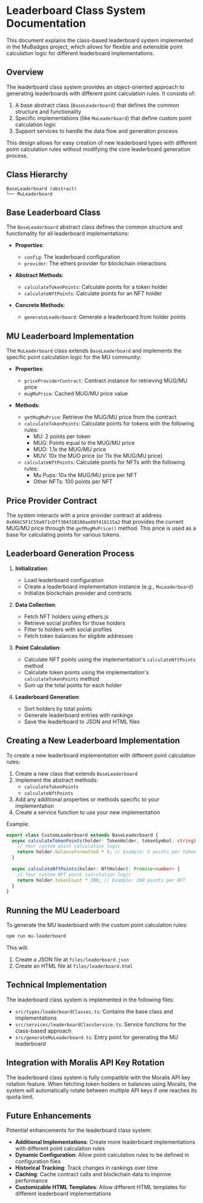 # Leaderboard Class System Documentation

This document explains the class-based leaderboard system implemented in the MuBadges project, which allows for flexible and extensible point calculation logic for different leaderboard implementations.

## Overview

The leaderboard class system provides an object-oriented approach to generating leaderboards with different point calculation rules. It consists of:

1. A base abstract class (`BaseLeaderboard`) that defines the common structure and functionality
2. Specific implementations (like `MuLeaderboard`) that define custom point calculation logic
3. Support services to handle the data flow and generation process

This design allows for easy creation of new leaderboard types with different point calculation rules without modifying the core leaderboard generation process.

## Class Hierarchy

```
BaseLeaderboard (abstract)
└── MuLeaderboard
```

## Base Leaderboard Class

The `BaseLeaderboard` abstract class defines the common structure and functionality for all leaderboard implementations:

- **Properties**:
  - `config`: The leaderboard configuration
  - `provider`: The ethers provider for blockchain interactions

- **Abstract Methods**:
  - `calculateTokenPoints`: Calculate points for a token holder
  - `calculateNftPoints`: Calculate points for an NFT holder

- **Concrete Methods**:
  - `generateLeaderboard`: Generate a leaderboard from holder points

## MU Leaderboard Implementation

The `MuLeaderboard` class extends `BaseLeaderboard` and implements the specific point calculation logic for the MU community:

- **Properties**:
  - `priceProviderContract`: Contract instance for retrieving MUG/MU price
  - `mugMuPrice`: Cached MUG/MU price value

- **Methods**:
  - `getMugMuPrice`: Retrieve the MUG/MU price from the contract
  - `calculateTokenPoints`: Calculate points for tokens with the following rules:
    - MU: 2 points per token
    - MUG: Points equal to the MUG/MU price
    - MUO: 1.1x the MUG/MU price
    - MUV: 10x the MUO price (or 11x the MUG/MU price)
  - `calculateNftPoints`: Calculate points for NFTs with the following rules:
    - Mu Pups: 10x the MUG/MU price per NFT
    - Other NFTs: 100 points per NFT

## Price Provider Contract

The system interacts with a price provider contract at address `0x06bC5F1C59a971cDff30431B100ae69f416115a2` that provides the current MUG/MU price through the `getMugMuPrice()` method. This price is used as a base for calculating points for various tokens.

## Leaderboard Generation Process

1. **Initialization**:
   - Load leaderboard configuration
   - Create a leaderboard implementation instance (e.g., `MuLeaderboard`)
   - Initialize blockchain provider and contracts

2. **Data Collection**:
   - Fetch NFT holders using ethers.js
   - Retrieve social profiles for those holders
   - Filter to holders with social profiles
   - Fetch token balances for eligible addresses

3. **Point Calculation**:
   - Calculate NFT points using the implementation's `calculateNftPoints` method
   - Calculate token points using the implementation's `calculateTokenPoints` method
   - Sum up the total points for each holder

4. **Leaderboard Generation**:
   - Sort holders by total points
   - Generate leaderboard entries with rankings
   - Save the leaderboard to JSON and HTML files

## Creating a New Leaderboard Implementation

To create a new leaderboard implementation with different point calculation rules:

1. Create a new class that extends `BaseLeaderboard`
2. Implement the abstract methods:
   - `calculateTokenPoints`
   - `calculateNftPoints`
3. Add any additional properties or methods specific to your implementation
4. Create a service function to use your new implementation

Example:

```typescript
export class CustomLeaderboard extends BaseLeaderboard {
  async calculateTokenPoints(holder: TokenHolder, tokenSymbol: string): Promise<number> {
    // Your custom point calculation logic
    return holder.balanceFormatted * 5; // Example: 5 points per token
  }
  
  async calculateNftPoints(holder: NftHolder): Promise<number> {
    // Your custom NFT point calculation logic
    return holder.tokenCount * 200; // Example: 200 points per NFT
  }
}
```

## Running the MU Leaderboard

To generate the MU leaderboard with the custom point calculation rules:

```bash
npm run mu-leaderboard
```

This will:
1. Create a JSON file at `files/leaderboard.json`
2. Create an HTML file at `files/leaderboard.html`

## Technical Implementation

The leaderboard class system is implemented in the following files:

- `src/types/leaderboardClasses.ts`: Contains the base class and implementations
- `src/services/leaderboardClassService.ts`: Service functions for the class-based approach
- `src/generateMuLeaderboard.ts`: Entry point for generating the MU leaderboard

## Integration with Moralis API Key Rotation

The leaderboard class system is fully compatible with the Moralis API key rotation feature. When fetching token holders or balances using Moralis, the system will automatically rotate between multiple API keys if one reaches its quota limit.

## Future Enhancements

Potential enhancements for the leaderboard class system:

- **Additional Implementations**: Create more leaderboard implementations with different point calculation rules
- **Dynamic Configuration**: Allow point calculation rules to be defined in configuration files
- **Historical Tracking**: Track changes in rankings over time
- **Caching**: Cache contract calls and blockchain data to improve performance
- **Customizable HTML Templates**: Allow different HTML templates for different leaderboard implementations
